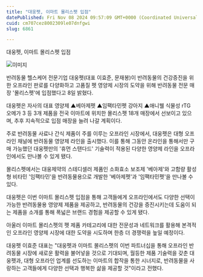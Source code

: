 ```yaml
---
title: "대웅펫, 이마트 몰리스펫 입점"
datePublished: Fri Nov 08 2024 09:57:09 GMT+0000 (Coordinated Universal Time)
cuid: cm707cez8002309le07dnfgwi
slug: 6861

---
```



대웅펫, 이마트 몰리스펫 입점

![이미지](https://cdn.hashnode.com/res/hashnode/image/upload/v1739261421255/7e7f146d-4a95-4779-9ba8-c3b25d27d230.jpeg)

반려동물 헬스케어 전문기업 대웅펫(대표 이효준, 문재봉)이 반려동물의 건강증진을 위한 오프라인 판로를 다양화하고 고품질 펫 영양제 시장의 도약을 위해 반려동물 전문 매장 '몰리스펫'에 입점했다고 8일 밝혔다.

대웅펫은 자사의 대표 영양제 ▲베아제펫 ▲임팩타민펫 강아지 ▲애니웰 식물성 rTG 오메가 3 등 3개 제품을 전국 이마트에 위치한 몰리스펫 18개 매장에서 선보이고 있으며, 추후 지속적으로 입점 매장을 늘려 나갈 계획이다.

주로 반려동물 사료나 간식 제품이 주를 이루는 오프라인 시장에서, 대웅펫은 대형 오프라인 채널에 반려동물 영양제 라인을 출시했다. 이를 통해 그동안 온라인을 통해서만 구매 가능했던 대웅펫만의 '휴먼 스탠다드' 기술력이 적용된 다양한 영양제 라인을 오프라인에서도 만나볼 수 있게 됐다.

몰리스펫에서는 대웅제약의 스테디셀러 제품인 소화효소 보조제 '베아제'와 고함량 활성형 비타민 '임팩타민'을 반려동물용으로 개발한 '베아제펫'과 '임팩타민펫'을 만나볼 수 있다.

대웅펫은 이번 이마트 몰리스펫 입점을 통해 고객들에게 오프라인에서도 다양한 선택이 가능한 반려동물용 영양제 제품을 제공하고, 반려동물의 건강을 증진시키는데 도움이 되는 제품을 소개를 통해 폭넓은 브랜드 경험을 제공할 수 있게 됐다.

아울러 이마트 몰리스펫의 펫 제품 카테고리에 대한 전문성과 네트워크를 활용해 본격적인 오프라인 영양제 시장에 대한 도약을 시도하며 한층 더 경쟁력을 높일 예정이다.

대웅펫 이효준 대표는 "대웅펫과 이마트 몰리스펫의 이번 파트너십을 통해 오프라인 반려동물 시장에 새로운 활력을 불어넣을 것으로 기대되며, 월등한 제품 기술력을 갖춘 대웅펫과, 대형 오프라인 업계를 선도하는 이마트의 합작을 통한 시너지로, 반려동물을 사랑하는 고객들에게 다양한 선택과 행복한 삶을 제공할 것"이라고 전했다.